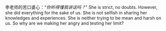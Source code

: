 李老师的苦口婆心：“*你听得懂我讲话吗？*”
She is strict, no doubts. However, she did everything for the sake of us. 
She is not selfish in sharing her knowledges and experiences.
She is neither trying to be mean and harsh on us.
So why are we making her angry and testing her limit?
